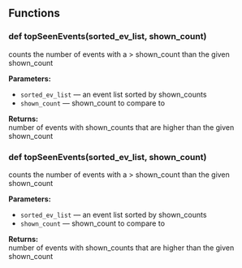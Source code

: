## Functions

### def topSeenEvents(sorted_ev_list, shown_count)

counts the number of events with a > shown_count than the given shown_count

**Parameters:**
- `sorted_ev_list` &mdash; an event list sorted by shown_counts
- `shown_count` &mdash; shown_count to compare to


**Returns:**<br>
number of events with shown_counts that are higher than the given shown_count

### def topSeenEvents(sorted_ev_list, shown_count)

counts the number of events with a > shown_count than the given shown_count

**Parameters:**
- `sorted_ev_list` &mdash; an event list sorted by shown_counts
- `shown_count` &mdash; shown_count to compare to


**Returns:**<br>
number of events with shown_counts that are higher than the given shown_count

